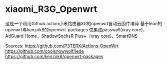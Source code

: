 # xiaomi_R3G_Openwrt
这是一个利用Github action小米路由器3G的openwrt自动云固件编译
基于lean的openwrt与kanzok8的openwrt-packages
仅集成passwall(xray core)、AdGuard Home、ShadowSocksR Plus+（xray core)、SmartDNS

Sources:
https://github.com/P3TERX/Actions-OpenWrt
https://github.com/coolsnowwolf/lede
https://github.com/kenzok8/openwrt-packages
